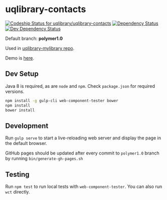 # uqlibrary-contacts

[![Codeship Status for uqlibrary/uqlibrary-contacts](https://codeship.com/projects/8d5d7470-bcc1-0133-4df8-129a4e5cf2b4/status?branch=master)](https://codeship.com/projects/136355)
[![Dependency Status](https://david-dm.org/uqlibrary/uqlibrary-contacts.svg)](https://david-dm.org/uqlibrary/uqlibrary-contacts)
[![Dev Dependency Status](https://david-dm.org/uqlibrary/uqlibrary-contacts/dev-status.svg)](https://david-dm.org/uqlibrary/uqlibrary-contacts?type=dev)

Default branch: **polymer1.0**

Used in [uqlibrary-mylibrary repo](https://github.com/uqlibrary/uqlibrary-mylibrary/).

Demo is [here](https://uqlibrary.github.io/uqlibrary-contacts/uqlibrary-contacts/demo/).

## Dev Setup

Java 8 is required, as are `node` and `npm`. Check `package.json` for required versions.

```bash
npm install -g gulp-cli web-component-tester bower
npm install
bower install
```

## Development

Run `gulp serve` to start a live-reloading web server and display the page in the default browser.

GitHub pages should be updated after every commit to `polymer1.0` branch by running `bin/generate-gh-pages.sh`

## Testing

Run `npm test` to run local tests with `web-component-tester`. You can also run `wct` directly.
